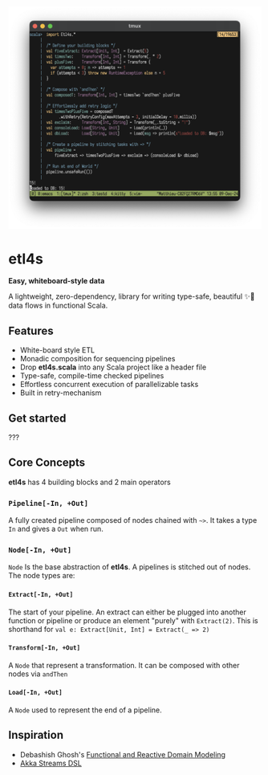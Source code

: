 <p align="center">
  <img src="pix/etl4s.png" width="700">
</p>

# etl4s
**Easy, whiteboard-style data**

A lightweight, zero-dependency, library for writing type-safe, beautiful ✨🍰  data flows in functional Scala. 

## Features
- White-board style ETL
- Monadic composition for sequencing pipelines
- Drop **etl4s.scala** into any Scala project like a header file
- Type-safe, compile-time checked pipelines
- Effortless concurrent execution of parallelizable tasks
- Built in retry-mechanism

## Get started
???

## Core Concepts
**etl4s** has 4 building blocks and 2 main operators

### `Pipeline[-In, +Out]`
A fully created pipeline composed of nodes chained with `~>`. It takes a type `In` and gives a `Out` when run.

### `Node[-In, +Out]`
`Node` Is the base abstraction of **etl4s**. A pipelines is stitched out of nodes. The node types are:

#### `Extract[-In, +Out]`
The start of your pipeline. An extract can either be plugged into another function or pipeline or produce an element "purely" with `Extract(2)`. This is shorthand for `val e: Extract[Unit, Int] = Extract(_ => 2)`

#### `Transform[-In, +Out]`
A `Node` that represent a transformation. It can be composed with other nodes via `andThen`

#### `Load[-In, +Out]` 
A `Node` used to represent the end of a pipeline.

## Inspiration
- Debashish Ghosh's [Functional and Reactive Domain Modeling](https://www.manning.com/books/functional-and-reactive-domain-modeling)
- [Akka Streams DSL](https://doc.akka.io/libraries/akka-core/current/stream/stream-graphs.html#constructing-graphs)


